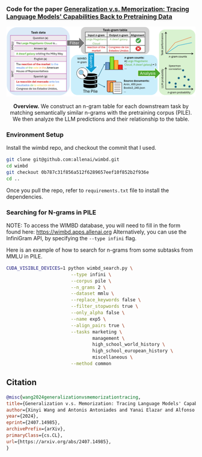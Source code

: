 ### Code for the paper [Generalization v.s. Memorization: Tracing Language Models' Capabilities Back to Pretraining Data](https://arxiv.org/abs/2407.14985)

![Overview](assets/overview.png)

<p align="center">
<b>Overview.</b> We construct an n-gram table for each downstream task by matching semantically similar n-grams with the pretraining corpus (PILE). We then analyze the LLM predictions and their relationship to the table.
</p>

### Environment Setup

Install the wimbd repo, and checkout the commit that I used.
```bash
git clone git@github.com:allenai/wimbd.git
cd wimbd
git checkout 0b787c31f856a512f6289657eef10f852b2f936e
cd ..
```

Once you pull the repo, refer to `requirements.txt` file to install the dependencies.

### Searching for N-grams in PILE

NOTE: To access the WIMBD database, you will need to fill in the form found here: https://wimbd.apps.allenai.org
Alternatively, you can use the InfiniGram API, by specifying the `--type infini` flag.

Here is an example of how to search for n-grams from some subtasks from MMLU in PILE.

```bash
CUDA_VISIBLE_DEVICES=1 python wimbd_search.py \
                        --type infini \
                        --corpus pile \
                        --n_grams 2 \
                        --dataset mmlu \
                        --replace_keywords false \
                        --filter_stopwords true \
                        --only_alpha false \
                        --name exp5 \
                        --align_pairs true \
                        --tasks marketing \
                                management \
                                high_school_world_history \
                                high_school_european_history \
                                miscellaneous \
                        --method common
```

## Citation

```bibtex
@misc{wang2024generalizationvsmemorizationtracing,
title={Generalization v.s. Memorization: Tracing Language Models' Capabilities Back to Pretraining Data},
author={Xinyi Wang and Antonis Antoniades and Yanai Elazar and Alfonso Amayuelas and Alon Albalak and Kexun Zhang and William Yang Wang},
year={2024},
eprint={2407.14985},
archivePrefix={arXiv},
primaryClass={cs.CL},
url={https://arxiv.org/abs/2407.14985},
}
```
